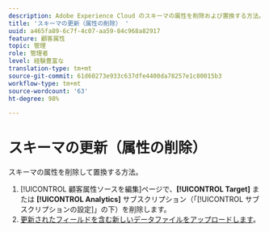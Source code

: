 ```yaml
---
description: Adobe Experience Cloud のスキーマの属性を削除および置換する方法。
title: 'スキーマの更新（属性の削除） '
uuid: a465fa89-6c7f-4c07-aa59-84c968a82917
feature: 顧客属性
topic: 管理
role: 管理者
level: 経験豊富な
translation-type: tm+mt
source-git-commit: 61d60273e933c637dfe4400da78257e1c80015b3
workflow-type: tm+mt
source-wordcount: '63'
ht-degree: 98%

---
```



# スキーマの更新（属性の削除）

スキーマの属性を削除して置換する方法。

1. [!UICONTROL 顧客属性ソースを編集]ページで、**[!UICONTROL Target]** または **[!UICONTROL Analytics]** サブスクリプション（「[!UICONTROL サブスクリプションの設定]」の下）を削除します。
1. [更新されたフィールドを含む新しいデータファイルをアップロードします](../attributes/t-crs-usecase.md#task_BCC327B2A0EF4A1BBB2934013AB92B78)。
